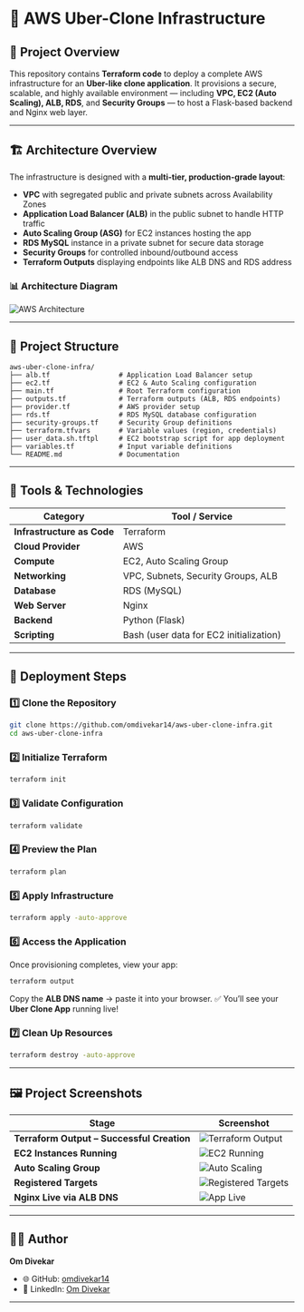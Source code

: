 # 🚖 AWS Uber-Clone Infrastructure

## 📘 Project Overview

This repository contains **Terraform code** to deploy a complete AWS infrastructure for an **Uber-like clone application**.
It provisions a secure, scalable, and highly available environment — including **VPC, EC2 (Auto Scaling), ALB, RDS**, and **Security Groups** — to host a Flask-based backend and Nginx web layer.

---

## 🏗️ Architecture Overview

The infrastructure is designed with a **multi-tier, production-grade layout**:

* **VPC** with segregated public and private subnets across Availability Zones
* **Application Load Balancer (ALB)** in the public subnet to handle HTTP traffic
* **Auto Scaling Group (ASG)** for EC2 instances hosting the app
* **RDS MySQL** instance in a private subnet for secure data storage
* **Security Groups** for controlled inbound/outbound access
* **Terraform Outputs** displaying endpoints like ALB DNS and RDS address

### 📊 Architecture Diagram


![AWS Architecture](https://github.com/user-attachments/assets/9a907319-ef51-43df-8b3c-13952538b72f)

---

## 📂 Project Structure

```
aws-uber-clone-infra/
├── alb.tf                 # Application Load Balancer setup
├── ec2.tf                 # EC2 & Auto Scaling configuration
├── main.tf                # Root Terraform configuration
├── outputs.tf             # Terraform outputs (ALB, RDS endpoints)
├── provider.tf            # AWS provider setup
├── rds.tf                 # RDS MySQL database configuration
├── security-groups.tf     # Security Group definitions
├── terraform.tfvars       # Variable values (region, credentials)
├── user_data.sh.tftpl     # EC2 bootstrap script for app deployment
├── variables.tf           # Input variable definitions
└── README.md              # Documentation
```

---

## 🧰 Tools & Technologies

| Category                   | Tool / Service                          |
| -------------------------- | --------------------------------------- |
| **Infrastructure as Code** | Terraform                               |
| **Cloud Provider**         | AWS                                     |
| **Compute**                | EC2, Auto Scaling Group                 |
| **Networking**             | VPC, Subnets, Security Groups, ALB      |
| **Database**               | RDS (MySQL)                             |
| **Web Server**             | Nginx                                   |
| **Backend**                | Python (Flask)                          |
| **Scripting**              | Bash (user data for EC2 initialization) |

---

## 🚀 Deployment Steps

### 1️⃣ Clone the Repository

```bash
git clone https://github.com/omdivekar14/aws-uber-clone-infra.git
cd aws-uber-clone-infra
```

### 2️⃣ Initialize Terraform

```bash
terraform init
```

### 3️⃣ Validate Configuration

```bash
terraform validate
```

### 4️⃣ Preview the Plan

```bash
terraform plan
```

### 5️⃣ Apply Infrastructure

```bash
terraform apply -auto-approve
```

### 6️⃣ Access the Application

Once provisioning completes, view your app:

```bash
terraform output
```

Copy the **ALB DNS name** → paste it into your browser.
✅ You’ll see your **Uber Clone App** running live!

### 7️⃣ Clean Up Resources

```bash
terraform destroy -auto-approve
```

---

## 🖼️ Project Screenshots


| Stage                                     | Screenshot                                                                                                                         |
| ----------------------------------------- | ---------------------------------------------------------------------------------------------------------------------------------- |
| **Terraform Output – Successful Creation**| ![Terraform Output](https://github.com/user-attachments/assets/4c30e17e-34e3-4331-beab-91b95a611548)                               |
| **EC2 Instances Running**                 | ![EC2 Running](https://github.com/user-attachments/assets/fefcbbcf-e4ab-47bf-ae74-662d2050b87e)                                    |
| **Auto Scaling Group**                    | ![Auto Scaling](https://github.com/user-attachments/assets/e9da70d1-73e7-4c67-a02c-077988a99280)                                   |
| **Registered Targets**                    | ![Registered Targets](https://github.com/user-attachments/assets/eef37ca9-5316-4287-9195-61b062963c53)                             |
| **Nginx Live via ALB DNS**                | ![App Live](https://github.com/user-attachments/assets/92d12f01-12d1-4067-9425-49de82f0cb10)                                       |
---

## 👨‍💻 Author

**Om Divekar**

* 🌐 GitHub: [omdivekar14](https://github.com/omdivekar14)
* 💼 LinkedIn: [Om Divekar](https://www.linkedin.com/in/om-divekar-7b0529362/)

---
